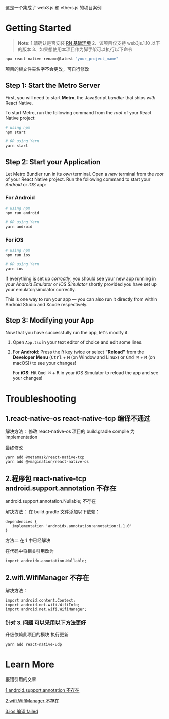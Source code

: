 这是一个集成了 web3.js 和 ethers.js 的项目案例

# Getting Started

> **Note**: 1.请确认是否安装 [RN 基础环境](https://reactnative.dev/docs/environment-setup)
> 2、该项目仅支持 web3js.1.10 以下的版本
> 3、如果想使用本项目作为脚手架可以执行以下命令

```bash
npx react-native-rename@latest "your_project_name"

```

项目的根文件夹名字不会更改，可自行修改

## Step 1: Start the Metro Server

First, you will need to start **Metro**, the JavaScript _bundler_ that ships _with_ React Native.

To start Metro, run the following command from the _root_ of your React Native project:

```bash
# using npm
npm start

# OR using Yarn
yarn start
```

## Step 2: Start your Application

Let Metro Bundler run in its _own_ terminal. Open a _new_ terminal from the _root_ of your React Native project. Run the following command to start your _Android_ or _iOS_ app:

### For Android

```bash
# using npm
npm run android

# OR using Yarn
yarn android
```

### For iOS

```bash
# using npm
npm run ios

# OR using Yarn
yarn ios
```

If everything is set up _correctly_, you should see your new app running in your _Android Emulator_ or _iOS Simulator_ shortly provided you have set up your emulator/simulator correctly.

This is one way to run your app — you can also run it directly from within Android Studio and Xcode respectively.

## Step 3: Modifying your App

Now that you have successfully run the app, let's modify it.

1. Open `App.tsx` in your text editor of choice and edit some lines.
2. For **Android**: Press the <kbd>R</kbd> key twice or select **"Reload"** from the **Developer Menu** (<kbd>Ctrl</kbd> + <kbd>M</kbd> (on Window and Linux) or <kbd>Cmd ⌘</kbd> + <kbd>M</kbd> (on macOS)) to see your changes!

   For **iOS**: Hit <kbd>Cmd ⌘</kbd> + <kbd>R</kbd> in your iOS Simulator to reload the app and see your changes!

# Troubleshooting

## 1.react-native-os react-native-tcp 编译不通过

解决方法：
修改 react-native-os 项目的 build.gradle compile 为 implementation

最终修改

```
yarn add @metamask/react-native-tcp
yarn add @vmagination/react-native-os
```

## 2.程序包 react-native-tcp android.support.annotation 不存在

android.support.annotation.Nullable; 不存在

解决方法：
在 build.gradle 文件添加以下依赖：

```
dependencies {
   implementation 'androidx.annotation:annotation:1.1.0'
}
```

方法二
在 1 中已经解决

在代码中将相关引用改为

```
import androidx.annotation.Nullable;
```

## 2.wifi.WifiManager 不存在

解决方法：

```
import android.content.Context;
import android.net.wifi.WifiInfo;
import android.net.wifi.WifiManager;
```

### 针对 3. 问题 可以采用以下方法更好

升级依赖此项目的模块
执行更新

```bash
yarn add react-native-udp
```

# Learn More

报错引用的文章

[1.android.support.annotation 不存在](https://blog.csdn.net/liting870907/article/details/121158951)

[2.wifi.WifiManager 不存在](https://blog.csdn.net/niudaly/article/details/27678395)

[3.ios 编译 failed](https://levelup.gitconnected.com/tutorial-how-to-set-up-web3js-1-x-with-react-native-0-6x-2021-467b2e0c94a4)
